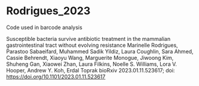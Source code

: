 # Rodrigues_2023
Code used in barcode analysis

Susceptible bacteria survive antibiotic treatment in the mammalian gastrointestinal tract without evolving resistance
Marinelle Rodrigues, Parastoo Sabaeifard, Muhammed Sadik Yildiz, Laura Coughlin, Sara Ahmed, Cassie Behrendt, Xiaoyu Wang, Marguerite Monogue, Jiwoong Kim, Shuheng Gan, Xiaowei Zhan, Laura Filkins, Noelle S. Williams, Lora V. Hooper, Andrew Y. Koh, Erdal Toprak
bioRxiv 2023.01.11.523617; doi: https://doi.org/10.1101/2023.01.11.523617
